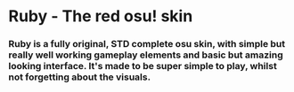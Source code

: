 # Ruby - The red osu! skin

### Ruby is a fully original, STD complete osu skin, with simple but really well working gameplay elements and basic but amazing looking interface. It's made to be super simple to play, whilst not forgetting about the visuals.
